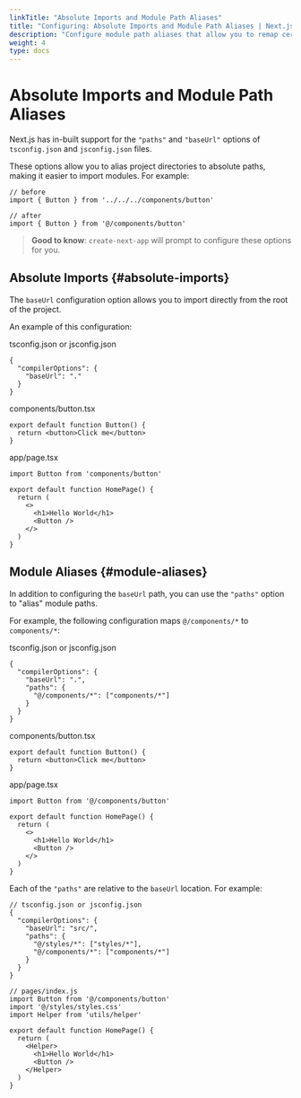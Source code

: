 ```yaml
---
linkTitle: "Absolute Imports and Module Path Aliases"
title: "Configuring: Absolute Imports and Module Path Aliases | Next.js"
description: "Configure module path aliases that allow you to remap certain import paths."
weight: 4
type: docs
---
```


# Absolute Imports and Module Path Aliases

Next.js has in-built support for the `"paths"` and `"baseUrl"` options of `tsconfig.json` and `jsconfig.json` files.

These options allow you to alias project directories to absolute paths, making it easier to import modules. For example:

```
// before
import { Button } from '../../../components/button'
 
// after
import { Button } from '@/components/button'
```

> **Good to know**: `create-next-app` will prompt to configure these options for you.
> 

## Absolute Imports {#absolute-imports}

The `baseUrl` configuration option allows you to import directly from the root of the project.

An example of this configuration:


tsconfig.json or jsconfig.json
```
{
  "compilerOptions": {
    "baseUrl": "."
  }
}
```


components/button.tsx
```
export default function Button() {
  return <button>Click me</button>
}
```


app/page.tsx
```
import Button from 'components/button'
 
export default function HomePage() {
  return (
    <>
      <h1>Hello World</h1>
      <Button />
    </>
  )
}
```

## Module Aliases {#module-aliases}

In addition to configuring the `baseUrl` path, you can use the `"paths"` option to "alias" module paths.

For example, the following configuration maps `@/components/*` to `components/*`:


tsconfig.json or jsconfig.json
```
{
  "compilerOptions": {
    "baseUrl": ".",
    "paths": {
      "@/components/*": ["components/*"]
    }
  }
}
```


components/button.tsx
```
export default function Button() {
  return <button>Click me</button>
}
```


app/page.tsx
```
import Button from '@/components/button'
 
export default function HomePage() {
  return (
    <>
      <h1>Hello World</h1>
      <Button />
    </>
  )
}
```

Each of the `"paths"` are relative to the `baseUrl` location. For example:

```
// tsconfig.json or jsconfig.json
{
  "compilerOptions": {
    "baseUrl": "src/",
    "paths": {
      "@/styles/*": ["styles/*"],
      "@/components/*": ["components/*"]
    }
  }
}
```

```
// pages/index.js
import Button from '@/components/button'
import '@/styles/styles.css'
import Helper from 'utils/helper'
 
export default function HomePage() {
  return (
    <Helper>
      <h1>Hello World</h1>
      <Button />
    </Helper>
  )
}
```
